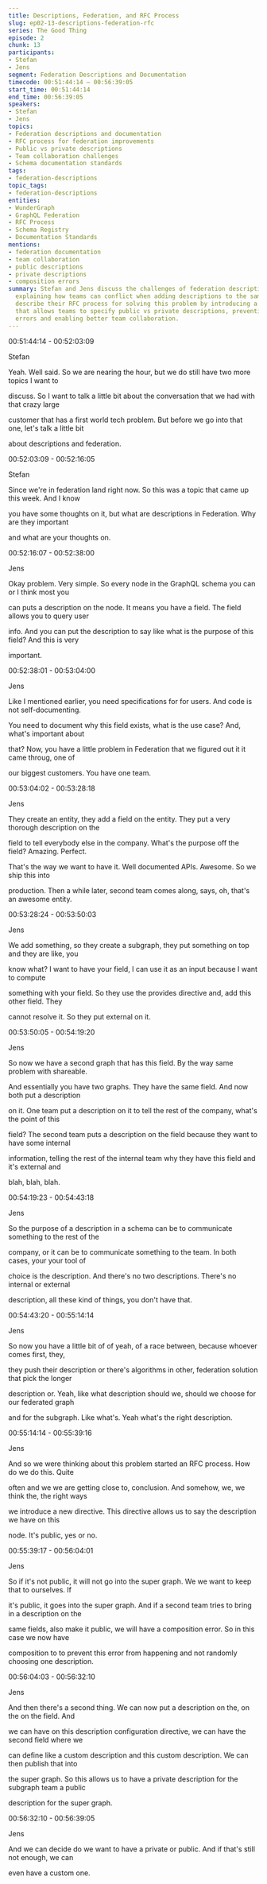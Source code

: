 ```yaml
---
title: Descriptions, Federation, and RFC Process
slug: ep02-13-descriptions-federation-rfc
series: The Good Thing
episode: 2
chunk: 13
participants:
- Stefan
- Jens
segment: Federation Descriptions and Documentation
timecode: 00:51:44:14 – 00:56:39:05
start_time: 00:51:44:14
end_time: 00:56:39:05
speakers:
- Stefan
- Jens
topics:
- Federation descriptions and documentation
- RFC process for federation improvements
- Public vs private descriptions
- Team collaboration challenges
- Schema documentation standards
tags:
- federation-descriptions
topic_tags:
- federation-descriptions
entities:
- WunderGraph
- GraphQL Federation
- RFC Process
- Schema Registry
- Documentation Standards
mentions:
- federation documentation
- team collaboration
- public descriptions
- private descriptions
- composition errors
summary: Stefan and Jens discuss the challenges of federation descriptions and documentation,
  explaining how teams can conflict when adding descriptions to the same fields. They
  describe their RFC process for solving this problem by introducing a new directive
  that allows teams to specify public vs private descriptions, preventing composition
  errors and enabling better team collaboration.
---
```


00:51:44:14 - 00:52:03:09

Stefan

Yeah. Well said. So we are nearing the hour, but we do still have two more topics I want to

discuss. So I want to talk a little bit about the conversation that we had with that crazy large

customer that has a first world tech problem. But before we go into that one, let's talk a little bit

about descriptions and federation.

00:52:03:09 - 00:52:16:05

Stefan

Since we're in federation land right now. So this was a topic that came up this week. And I know

you have some thoughts on it, but what are descriptions in Federation. Why are they important

and what are your thoughts on.

00:52:16:07 - 00:52:38:00

Jens

Okay problem. Very simple. So every node in the GraphQL schema you can or I think most you

can puts a description on the node. It means you have a field. The field allows you to query user

info. And you can put the description to say like what is the purpose of this field? And this is very

important.

00:52:38:01 - 00:53:04:00

Jens

Like I mentioned earlier, you need specifications for for users. And code is not self-documenting.

You need to document why this field exists, what is the use case? And, what's important about

that? Now, you have a little problem in Federation that we figured out it it came throug, one of

our biggest customers. You have one team.

00:53:04:02 - 00:53:28:18

Jens

They create an entity, they add a field on the entity. They put a very thorough description on the

field to tell everybody else in the company. What's the purpose off the field? Amazing. Perfect.

That's the way we want to have it. Well documented APIs. Awesome. So we ship this into

production. Then a while later, second team comes along, says, oh, that's an awesome entity.

00:53:28:24 - 00:53:50:03

Jens

We add something, so they create a subgraph, they put something on top and they are like, you

know what? I want to have your field, I can use it as an input because I want to compute

something with your field. So they use the provides directive and, add this other field. They

cannot resolve it. So they put external on it.

00:53:50:05 - 00:54:19:20

Jens

So now we have a second graph that has this field. By the way same problem with shareable.

And essentially you have two graphs. They have the same field. And now both put a description

on it. One team put a description on it to tell the rest of the company, what's the point of this

field? The second team puts a description on the field because they want to have some internal

information, telling the rest of the internal team why they have this field and it's external and

blah, blah, blah.

00:54:19:23 - 00:54:43:18

Jens

So the purpose of a description in a schema can be to communicate something to the rest of the

company, or it can be to communicate something to the team. In both cases, your your tool of

choice is the description. And there's no two descriptions. There's no internal or external

description, all these kind of things, you don't have that.

00:54:43:20 - 00:55:14:14

Jens

So now you have a little bit of of yeah, of a race between, because whoever comes first, they,

they push their description or there's algorithms in other, federation solution that pick the longer

description or. Yeah, like what description should we, should we choose for our federated graph

and for the subgraph. Like what's. Yeah what's the right description.

00:55:14:14 - 00:55:39:16

Jens

And so we were thinking about this problem started an RFC process. How do we do this. Quite

often and we we are getting close to, conclusion. And somehow, we, we think the, the right ways

we introduce a new directive. This directive allows us to say the description we have on this

node. It's public, yes or no.

00:55:39:17 - 00:56:04:01

Jens

So if it's not public, it will not go into the super graph. We we want to keep that to ourselves. If

it's public, it goes into the super graph. And if a second team tries to bring in a description on the

same fields, also make it public, we will have a composition error. So in this case we now have

composition to to prevent this error from happening and not randomly choosing one description.

00:56:04:03 - 00:56:32:10

Jens

And then there's a second thing. We can now put a description on the, on the on the field. And

we can have on this description configuration directive, we can have the second field where we

can define like a custom description and this custom description. We can then publish that into

the super graph. So this allows us to have a private description for the subgraph team a public

description for the super graph.

00:56:32:10 - 00:56:39:05

Jens

And we can decide do we want to have a private or public. And if that's still not enough, we can

even have a custom one. 